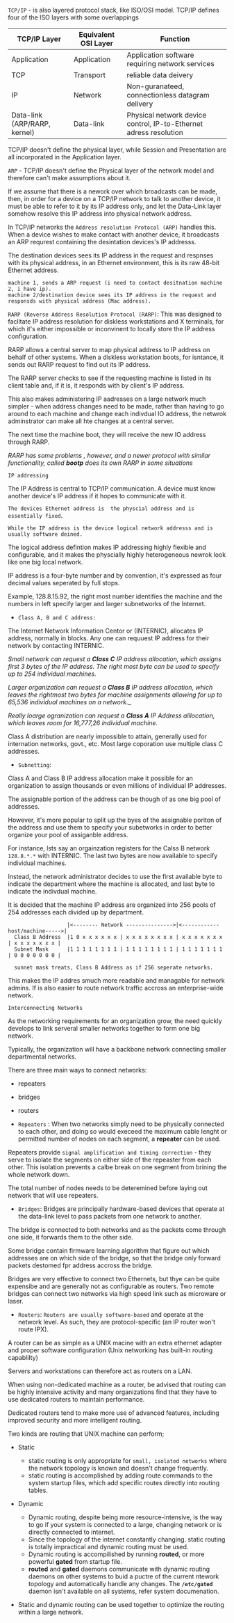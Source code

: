 `TCP/IP` - is also layered protocol stack, like ISO/OSI model. TCP/IP defines four of the ISO layers with some overlappings

| TCP/IP Layer | Equivalent OSI Layer | Function |
|-----------|--------------|------------|
| Application | Application | Application software requiring network services | 
| TCP | Transport | reliable data deivery |
| IP | Network | Non-guranateed, connectionless datagram delivery |
| Data-link (ARP/RARP, kernel) | Data-link | Physical network device control, IP-to-Ethernet adress resolution |

TCP/IP doesn't define the physical layer, while Session and Presentation are all incorporated in the Application layer.

`ARP` - TCP/IP doesn't define the Physical layer of the network model and therefore can't make assumptions about it. 

If we assume that there is a nework over which broadcasts can be made, then, in order for a device on a TCP/IP network to talk to another device, it must be able to refer to it 
by its IP address only, and let the Data-Link layer somehow resolve this IP address into physical network address.

In TCP/IP networks the `Address resolution Protocol (ARP)` handles this. When a device wishes to make contact with another device, it broadcasts an ARP requrest containing the desintation devices's IP addresss.

The destination devices sees its IP address in the request and respnses with its physical address, in an Ethernet environment, this is its raw 48-bit Ethernet address.

```
machine 1, sends a ARP request (i need to contact desitnation machine 2, i have ip).
machine 2/destination device sees its IP address in the request and responsds with physical address (Mac address). 
```

`RARP (Reverse Address Resolution Protocol (RARP)`:
This was designed to faclitate IP address resolution for diskless workstations and X terminals, for which it's either impossible or inconvinent to locally store the IP address configuration.

RARP allows a central server to map physical address to IP address on behalf of other systems. When a diskless workstation boots, for isntance, it sends out RARP request to find out its IP address.

The RARP server checks to see if the requesting machine is listed in its client table and, if it is, it responds with by client's IP address.

This also makes administering IP aadresses on a large network much simpler - when address changes need to be made, rather than having to go around to each machine and change each indivdual IO address, the netwrok adminstrator can make all hte changes at a central server. 

The next time the machine boot, they will receive the new IO address through RARP. 

_RARP has some problems , however, and a newer protocol with similar functionality, called **bootp** does its own RARP in some situations_

`IP addressing`

The IP Address is central to TCP/IP communication. A device must know another device's IP address if it hopes to communicate with it.

`The devices Ethernet address is  the physcial address and is essentially fixed`. 

`While the IP address is the device logical network addresss and is usually software deined.`

The logical address defintion makes IP addressing highly flexible and configurable, and it makes the physcially highly heterogeneous newrok look like one big local network.

IP address is a four-byte number and by convention, it's expressed as four decimal values seperated by full stops. 

Example, 128.8.15.92, the right most number identifies the machine and the numbers in left specify larger and larger subnetworks of the Internet.


  - `Class A, B and C address:`

The Internet Network Information Centor or (INTERNIC), allocates IP address, normally in blocks. Any one can requuest IP address for their network by contacting INTERNIC.

_Small network can request a **Class C** IP address allocation, which assigns first 3 bytes of the IP address. The right most byte can be used to specify up to 254 individual machines._

_Larger organization can request a **Class B** IP address allocation, which leaves the rightmost two bytes for machine assignments allowing for up to 65,536 individual machines on a network.__

_Really loarge ogranization can request a **Class A** IP Address alllocation, which leaves room for 16,777,26 individual machine._

Class A distribution are nearly impossible to attain, generally used for internation networks, govt., etc. Most large coporation use multiple class C addresses.

   - `Subnetting`:

Class A and Class B IP address allocation make it possible for an organization to assign thousands or even millions of individual IP addresses.

The assignable portion of the address can be though of as one big pool of addresses.

However, it's more popular to split up the byes of the assignable poriton of the address and use them to specify your subetworks in order to better organize your pool of assiganble address.

For instance, lsts say an orgainzation registers for the Calss B network `128.8.*.*` with INTERNIC. The last two bytes are now available to specify individual machines.

Instead, the network administrator decides to use the first available byte to indicate the department where the machine is allocated, and last byte to indicate the indivdual machine.

It is decided that the machine IP address are organized into 256 pools of 254 addresses each divided up by department.


```
                   |<-------- Network --------------->|<------------host/machine----->|
  Class B Address  |1 0 x x x x x x | x x x x x x x x | x x x x x x x | x x x x x x x |
  Subnet Mask      |1 1 1 1 1 1 1 1 | 1 1 1 1 1 1 1 1 | 1 1 1 1 1 1 1 | 0 0 0 0 0 0 0 |
  
  sunnet mask treats, Class B Address as if 256 seperate networks.
```
This makes the IP addres smuch more readable and managable for network admins. If is also easier to route network traffic accross an enterprise-wide network.


`Interconnecting Networks`

 As the networking requirements for an organization grow, the need quickly develops to link serveral smaller networks together to form one big network.

Typically, the organization will have a backbone network connecting smaller departmental networks. 

There are three main ways to connect networks:
   - repeaters
   - bridges
   - routers

 -  `Repeaters` :
 When two networks simply need to be physically connected to each other, and doing so would execeed the maximum cable lenght or permitted number of nodes on each segment, a **repeater** can be used.
 
 Repeaters provide `signal amplification and timing correction` - they serve to isolate the segments on either side of the repeaster from each other. This isolation prevents a calbe break on one segment from brining the whole network down.
 
 The total number of nodes needs to be deteremined before laying out network that will use repeaters.
 
 - `Bridges`:
Bridges are principally hardware-based devices that operate at the data-link level to pass packets from one network to another.

The bridge is connected to both networks and as the packets come through one side, it forwards them to the other side.

Some bridge contain firmware learning algorithm that figure out which addresses are on which side of the bridge, so that the bridge only forward packets destomed fpr address accross the bridge.

Bridges are very effective to connect two Ethernets, but thye can be quite expensibe and are generally not as configurable as routers. Two remote bridges can connect two networks via high speed link such as microware or laser.

- `Routers`:
`Routers are usually software-based` and operate at the network level. As such, they are protocol-specific (an IP router won't route IPX).

A router can be as simple as a UNIX macine with an extra ethernet adapter and proper software configuration (Unix networking has built-in routing capablilty)

Servers and workstations can therefore act as routers on a LAN.

When using non-dedicated machine as a router, be advised that routing can be highly intensive activity and many organizations find that they have to use dedicated routers to maintain performance.

Dedicated routers tend to make more use of advanced features, including improved security and more intelligent routing.

Two kinds are routing that UNIX machine can perform;
  - Static
      - static routing is only appropriate for `small, isolated networks` where the network topology is known and doesn't change frequently.
      - static routing is accomplished by adding route commands to the system startup files, which add specific routes directly into routing tables.
  - Dynamic
      - Dynamic routing, despite being more resource-intensive, is the way to go if your system is connected to a large, changing network or is directly connected to internet.
      - Since the topology of the internet constantly changing. static routing is totally impractical and dynamic routing must be used.
      - Dynamic routing is accompilished by running **routed**, or more powerful **gated** from startup file.
      - **routed** and **gated** daemons communicate with dynamic routing daemons on other systems to buid a puctre of the current ntework topology and automatically handle any changes. The **`/etc/gated`** daemon isn't available on all systems, refer system documenation.

   - Static and dynamic routing can be used together to optimize the routing within a large network. 





 



